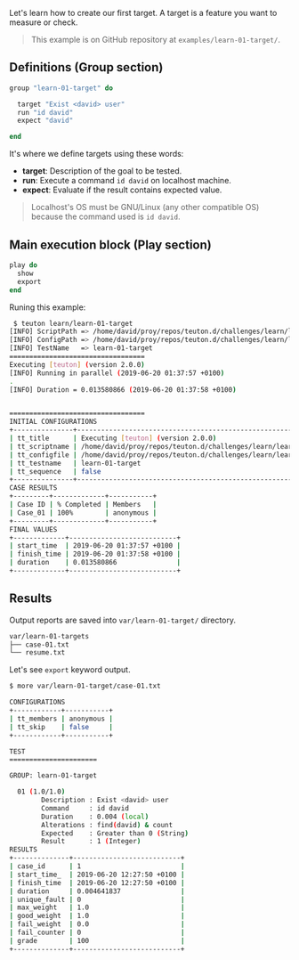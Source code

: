 
Let's learn how to create our first target.
A target is a feature you want to measure or check.

> This example is on GitHub repository at `examples/learn-01-target/`.

## Definitions (Group section)

```ruby
group "learn-01-target" do

  target "Exist <david> user"
  run "id david"
  expect "david"

end
```

It's where we define targets using these words:
* **target**: Description of the goal to be tested.
* **run**: Execute a command `id david` on localhost machine.
* **expect**: Evaluate if the result contains expected value.

> Localhost's OS must be GNU/Linux (any other compatible OS) because the command used is `id david`.

## Main execution block (Play section)

```ruby
play do
  show
  export
end
```

Runing this example:

```bash
 $ teuton learn/learn-01-target
[INFO] ScriptPath => /home/david/proy/repos/teuton.d/challenges/learn/learn-01-target/start.rb
[INFO] ConfigPath => /home/david/proy/repos/teuton.d/challenges/learn/learn-01-target/config.yaml
[INFO] TestName   => learn-01-target
==================================
Executing [teuton] (version 2.0.0)
[INFO] Running in parallel (2019-06-20 01:37:57 +0100)
.
[INFO] Duration = 0.013580866 (2019-06-20 01:37:58 +0100)


==================================
INITIAL CONFIGURATIONS
+---------------+------------------------------------------------------------------------------+
| tt_title      | Executing [teuton] (version 2.0.0)                                           |
| tt_scriptname | /home/david/proy/repos/teuton.d/challenges/learn/learn-01-target/start.rb    |
| tt_configfile | /home/david/proy/repos/teuton.d/challenges/learn/learn-01-target/config.yaml |
| tt_testname   | learn-01-target                                                              |
| tt_sequence   | false                                                                        |
+---------------+------------------------------------------------------------------------------+
CASE RESULTS
+---------+-------------+-----------+
| Case ID | % Completed | Members   |
| Case_01 | 100%        | anonymous |
+---------+-------------+-----------+
FINAL VALUES
+-------------+---------------------------+
| start_time  | 2019-06-20 01:37:57 +0100 |
| finish_time | 2019-06-20 01:37:58 +0100 |
| duration    | 0.013580866               |
+-------------+---------------------------+
```

## Results

Output reports are saved into `var/learn-01-target/` directory.

```bash
var/learn-01-targets
├── case-01.txt
└── resume.txt
```

Let's see `export` keyword output.

```bash
$ more var/learn-01-target/case-01.txt

CONFIGURATIONS
+------------+-----------+
| tt_members | anonymous |
| tt_skip    | false     |
+------------+-----------+

TEST
======================

GROUP: learn-01-target

  01 (1.0/1.0)
  		Description : Exist <david> user
  		Command     : id david
  		Duration    : 0.004 (local)
  		Alterations : find(david) & count
  		Expected    : Greater than 0 (String)
  		Result      : 1 (Integer)
RESULTS
+--------------+---------------------------+
| case_id      | 1                         |
| start_time_  | 2019-06-20 12:27:50 +0100 |
| finish_time  | 2019-06-20 12:27:50 +0100 |
| duration     | 0.004641837               |
| unique_fault | 0                         |
| max_weight   | 1.0                       |
| good_weight  | 1.0                       |
| fail_weight  | 0.0                       |
| fail_counter | 0                         |
| grade        | 100                       |
+--------------+---------------------------+
```
